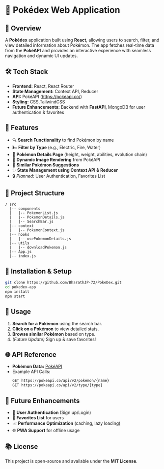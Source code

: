 # 💎 Pokédex Web Application

## 🚀 Overview
A **Pokédex** application built using **React**, allowing users to search, filter, and view detailed information about Pokémon. The app fetches real-time data from the **PokéAPI** and provides an interactive experience with seamless navigation and dynamic UI updates.

## 🛠️ Tech Stack
- **Frontend:** React, React Router
- **State Management:** Context API, Reducer
- **API:** PokéAPI (https://pokeapi.co/)
- **Styling:** CSS,TailwindCSS 
- **Future Enhancements:** Backend with **FastAPI**, MongoDB for user authentication & favorites

## 🌟 Features
- 🔍 **Search Functionality** to find Pokémon by name
- 🌬️ **Filter by Type** (e.g., Electric, Fire, Water)
- 👤 **Pokémon Details Page** (height, weight, abilities, evolution chain)
- 🎯 **Dynamic Image Rendering** from PokéAPI
- 📃 **Similar Pokémon Suggestions**
- ✨ **State Management using Context API & Reducer**
- 🔒 *Planned*: User Authentication, Favorites List

## 📂 Project Structure
```
/ src
  |-- components
  |   |-- PokemonList.js
  |   |-- PokemonDetails.js
  |   |-- SearchBar.js
  |-- context
  |   |-- PokemonContext.js
  |-- hooks
  |   |-- usePokemonDetails.js
  |-- utils
  |   |-- downloadPokemon.js
  |-- App.js
  |-- index.js
```

## 🔄 Installation & Setup
```sh
git clone https://github.com/BharathJP-72/PokeDex.git
cd pokedex-app
npm install
npm start
```

## 🚀 Usage
1. **Search for a Pokémon** using the search bar.
2. **Click on a Pokémon** to view detailed stats.
3. **Browse similar Pokémon** based on type.
4. *(Future Update)* Sign up & save favorites!

## 🌐 API Reference
- **Pokémon Data:** [PokéAPI](https://pokeapi.co/)
- Example API Calls:
  ```sh
  GET https://pokeapi.co/api/v2/pokemon/{name}
  GET https://pokeapi.co/api/v2/type/{type}
  ```

## 🔄 Future Enhancements
- 🔑 **User Authentication** (Sign up/Login)
- 📢 **Favorites List** for users
- 📈 **Performance Optimization** (caching, lazy loading)
- 🌐 **PWA Support** for offline usage

## 📚 License
This project is open-source and available under the **MIT License**.



